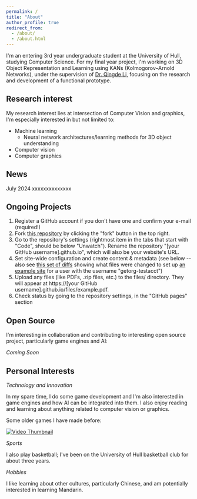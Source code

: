 ```yaml
---
permalink: /
title: "About"
author_profile: true
redirect_from: 
  - /about/
  - /about.html
---
```



I'm an entering 3rd year undergraduate student at the University of Hull, studying Computer Science. For my final year project, I'm working on 3D Object Representation and Learning using KANs (Kolmogorov–Arnold Networks), under the supervision of [Dr. Qingde Li](https://www.hull.ac.uk/staff-directory/Qingde-Li), focusing on the research and development of a functional prototype.

**Research interest** 
------
My research interest lies at intersection of Computer Vision and graphics, I'm especially interested in but not limited to:

- Machine learning
  - Neural network architectures/learning methods for 3D object understanding
- Computer vision
- Computer graphics

**News** 
------
July 2024 xxxxxxxxxxxxxx



**Ongoing Projects**
------
1. Register a GitHub account if you don't have one and confirm your e-mail (required!)
1. Fork [this repository](https://github.com/academicpages/academicpages.github.io) by clicking the "fork" button in the top right. 
1. Go to the repository's settings (rightmost item in the tabs that start with "Code", should be below "Unwatch"). Rename the repository "[your GitHub username].github.io", which will also be your website's URL.
1. Set site-wide configuration and create content & metadata (see below -- also see [this set of diffs](http://archive.is/3TPas) showing what files were changed to set up [an example site](https://getorg-testacct.github.io) for a user with the username "getorg-testacct")
1. Upload any files (like PDFs, .zip files, etc.) to the files/ directory. They will appear at https://[your GitHub username].github.io/files/example.pdf.  
1. Check status by going to the repository settings, in the "GitHub pages" section


**Open Source**
------
I'm interesting in collaboration and contributing to interesting open source project, particularly game engines and AI:

*Coming Soon*

**Personal Interests**
------
*Technology and Innovation*

In my spare time, I do some game development and I'm also interested in game engines and how AI can be integrated into them. I also enjoy reading and learning about anything related to computer vision or graphics.

Some older games I have made before:

[![Video Thumbnail](https://img.youtube.com/vi/IENj1qvceec/0.jpg)](https://www.youtube.com/watch?v=IENj1qvceec)



*Sports*

I also play basketball; I've been on the University of Hull basketball club for about three years.

*Hobbies*

I like learning about other cultures, particularly Chinese, and am potentially interested in learning Mandarin.




